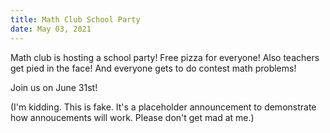 ```yaml
---
title: Math Club School Party
date: May 03, 2021
---
```

Math club is hosting a school party! Free pizza for everyone! Also teachers get pied in the face! And everyone gets to do contest math problems!

Join us on June 31st!

(I'm kidding. This is fake. It's a placeholder announcement to demonstrate how annoucements will work. Please don't get mad at me.)
